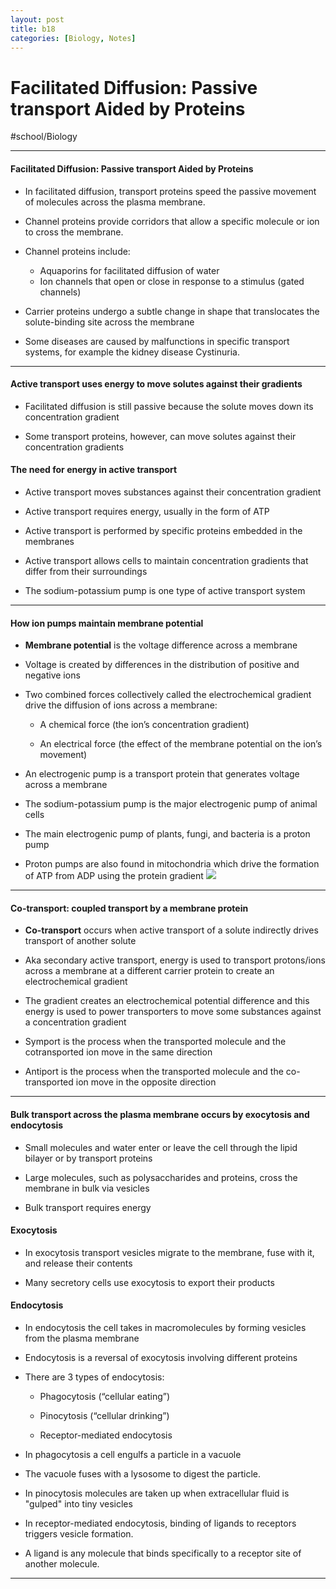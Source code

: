 ```yaml
---
layout: post
title: b18
categories: [Biology, Notes]
---
```

# Facilitated Diffusion: Passive transport Aided by Proteins
#school/Biology
- - - -
#### Facilitated Diffusion: Passive transport Aided by Proteins
* In facilitated diffusion, transport proteins speed the passive movement of molecules across the plasma membrane.

* Channel proteins provide corridors that allow a specific molecule or ion to cross the membrane.

* Channel proteins include:
	* Aquaporins for facilitated diffusion of water
	* Ion channels that open or close in response to a stimulus (gated channels)

* Carrier proteins undergo a subtle change in shape that translocates the solute-binding site across the membrane

* Some diseases are caused by malfunctions in specific transport systems, for example the kidney disease Cystinuria.
- - - -
#### Active transport uses energy to move solutes against their gradients
* Facilitated diffusion is still passive because the solute moves down its concentration gradient

* Some transport proteins, however, can move solutes against their concentration gradients


#### The need for energy in active transport
* Active transport moves substances against their concentration gradient

* Active transport requires energy, usually in the form of ATP

* Active transport is performed by specific proteins embedded in the membranes

* Active transport allows cells to maintain concentration gradients that differ from their surroundings

* The sodium-potassium pump is one type of active transport system

- - - -
#### How ion pumps maintain membrane potential
* **Membrane potential** is the voltage difference across a membrane

* Voltage is created by differences in the distribution of positive and negative ions

* Two combined forces collectively called the electrochemical gradient drive the diffusion of ions across a membrane:

	* A chemical force (the ion’s concentration gradient)

	* An electrical force (the effect of the membrane potential on the ion’s movement)

* An electrogenic pump is a transport protein that generates voltage across a membrane

* The sodium-potassium pump is the major electrogenic pump of animal cells

* The main electrogenic pump of plants, fungi, and bacteria is a proton pump

* Proton pumps are also found in mitochondria which drive the formation of ATP from ADP using the protein gradient
![](Facilitated%20Diffusion%20Passive%20transport%20Aided%20by%20Proteins%20-%20b18/qbFhxQ9gHPn1Ro2fzrx-RDW8S1iL9m94CINEnQ6voUofCGlTTcAVmLM5eTxdKrI3-SaGcVgj4ikKDSdDzpcY1NaPIsNdYKcpyQWlZTR0ueY-L7lK166crl3gRPbej77MY4_l66da.png)
- - - -
#### Co-transport: coupled transport by a membrane protein
* **Co-transport** occurs when active transport of a solute indirectly drives transport of another solute

* Aka secondary active transport, energy is used to transport protons/ions across a membrane at a different carrier protein to create an electrochemical gradient

* The gradient creates an electrochemical potential difference and this energy is used to power transporters to move some substances against a concentration gradient

* Symport is the process when the transported molecule and the cotransported ion move in the same direction

* Antiport is the process when the transported molecule and the co-transported ion move in the opposite direction
- - - -
#### Bulk transport across the plasma membrane occurs by exocytosis and endocytosis
* Small molecules and water enter or leave the cell through the lipid bilayer or by transport proteins

* Large molecules, such as polysaccharides and proteins, cross the membrane in bulk via vesicles

* Bulk transport requires energy


#### Exocytosis
* In exocytosis transport vesicles migrate to the membrane, fuse with it, and release their contents

* Many secretory cells use exocytosis to export their products


#### Endocytosis
* In endocytosis the cell takes in macromolecules by forming vesicles from the plasma membrane

* Endocytosis is a reversal of exocytosis involving different proteins

* There are 3 types of endocytosis:

	* Phagocytosis (“cellular eating”)

	* Pinocytosis (“cellular drinking”)

	* Receptor-mediated endocytosis

* In phagocytosis a cell engulfs a particle in a vacuole

* The vacuole fuses with a lysosome to digest the particle.
* In pinocytosis molecules are taken up when extracellular fluid is "gulped" into tiny vesicles

* In receptor-mediated endocytosis, binding of ligands to receptors triggers vesicle formation.
* A ligand is any molecule that binds specifically to a receptor site of another molecule.
- - - -
